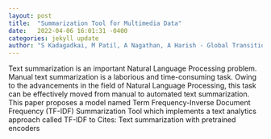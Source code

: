 ```yaml
---
layout: post
title:  "Summarization Tool for Multimedia Data"
date:   2022-04-06 16:01:31 -0400
categories: jekyll update
author: "S Kadagadkai, M Patil, A Nagathan, A Harish - Global Transitions , 2022"
---
```

Text summarization is an important Natural Language Processing problem. Manual text summarization is a laborious and time-consuming task. Owing to the advancements in the field of Natural Language Processing, this task can be effectively moved from manual to automated text summarization. This paper proposes a model named Term Frequency-Inverse Document Frequency (TF-IDF) Summarization Tool which implements a text analytics approach called TF-IDF to Cites: Text summarization with pretrained encoders
